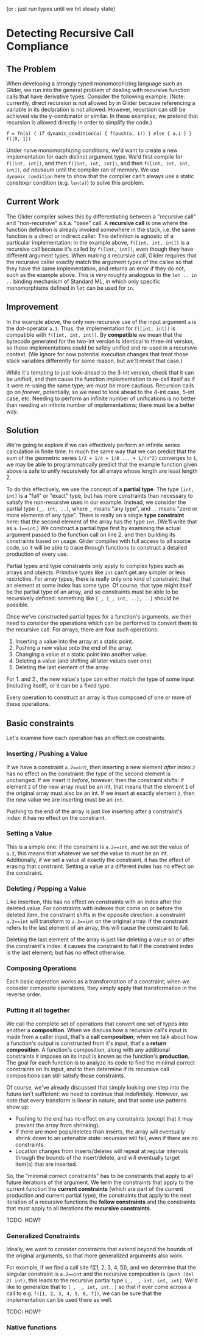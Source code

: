 (or : just run types until we hit steady state)


# Detecting Recursive Call Compliance

## The Problem

When developing a strongly typed monomorphizing language such as Glider,
we run into the general problem of dealing with recursive function calls
that have derivative types. Consider the following example: (Note:
currently, direct recursion is not allowed by in Glider because
referencing a variable in its declaration is not allowed. However,
recursion can still be achieved via the y-combinator or similar. In
these examples, we pretend that recursion is allowed directly in order
to simplify the code.)

```
f = fn(a) { if dynamic_condition(a) { f(push(a, 1)) } else { a.1 } }
f([0, 1])
```

Under naive monomorphizing conditions, we'd want to create a new
implementation for each distinct argument type. We'd first compile for
`f([int, int])`, and then `f([int, int, int])`, and then `f([int, int,
int, int])`, _ad nauseum_ until the compiler ran of memory. We use
`dynamic_condition` here to show that the compiler can't always use a
static constexpr condition (e.g. `len(a)`) to solve this problem.

## Current Work

The Glider compiler solves this by differentiating between a "recursive
call" and "non-recursive" a.k.a. "base" call. A **recursive call** is
one where the function definition is already invoked somewhere in the
stack, i.e. the same function is a direct or indirect caller. This
definition is agnostic of a particular implementation: in the example
above, `f([int, int, int])` is a recursive call because it's called by
`f([int, int])`, even though they have different argument types. When
making a recursive call, Glider requires that the recursive caller
exactly match the argument types of the callee so that they have the
same implementation, and returns an error if they do not, such as the
example above. This is _very_ roughly analogous to the `let .. in ..`
binding mechanism of Standard ML, in which only specific monomorphisms
defined in `let` can be used for `in`.

## Improvement

In the example above, the only non-recursive use of the input argument
`a` is the dot-operator `a.1`. Thus, the implementation for `f([int,
int])` is compatible with `f([int, int, int])`. By **compatible** we
mean that the bytecode generated for the two-int version is identical to
three-int version, so those implementations could be safely unified and
re-used in a recursive context. (We ignore for now potential execution
changes that treat those stack variables differently for some reason,
but we'll revisit that case.)

While it's tempting to just look-ahead to the 3-int version, check that
it can be unified, and then cause the function implementation to re-call
itself as if it were re-using the same type; we must be more cautious.
Recursion calls go on _forever_, potentially, so we need to look ahead
to the 4-int case, 5-int case, etc. Needing to perform an infinite
number of unifications is no better than needing an infinite number of
implementations; there must be a better way.

## Solution

We're going to explore if we can effectively perform an infinite series
calculation in finite time. In much the same way that we can predict
that the sum of the geometric series `1/2 + 1/4 + 1/8 ... + 1/(n^2)`
converges to `1`, we may be able to programmatically predict that the
example function given above is safe to unify recursively for all arrays
whose length are least length 2.

To do this effectively, we use the concept of a **partial type**. The
type `[int, int]` is a "full" or "exact" type, but has more constraints
than necessary to satisfy the non-recursive uses in our example.
Instead, we consider the partial type `[_, int, ..]`, where `_` means
"any type", and `..` means "zero or more elements of any type". There is
really on a single **type constraint** here: that the second element of
the array has the type `int`. (We'll write that as `a.1==int`.) We
construct a partial type first by examining the actual argument passed
to the function call on line 2, and then building its constraints based
on usage. Glider compiles with full access to all source code, so it
will be able to trace through functions to construct a detailed
production of every use.

Partial types and type constraints only apply to complex types such as
arrays and objects. Primitive types like `int` can't get any simpler or
less restrictive. For array types, there is really only one kind of
constraint: that an element at some index has some type. Of course, that
type might itself be the partial type of an array, and so constraints
must be able to be recursively defined: something like `[_, [_, int,
..], ..]` should be possible.

Once we've constructed partial types for a function's arguments, we then
need to consider the operations which can be performed to convert them
to the recursive call. For arrays, there are four such operations:

1. Inserting a value into the array at a static point. 
2. Pushing a new value onto the end of the array.
3. Changing a value at a static point into another value.
4. Deleting a value (and shifting all later values over one)
5. Deleting the last element of the array.

For 1. and 2., the new value's type can either match the type of some
input (including itself), or it can be a fixed type.

Every operation to construct an array is thus composed of one or more of
these operations.

## Basic constraints

Let's examine how each operation has an effect on constraints.

### Inserting / Pushing a Value

If we have a constraint `a.2==int`, then inserting a new element _after_
index `2` has no effect on the constraint: the type of the second
element is unchanged. If we insert it _before_, however, then the
constraint shifts: if element `2` of the new array must be an int, that
means that the element `1` of the original array must also be an int. If
we insert at exactly element `2`, then the new value we are inserting
must be an `int`.

Pushing to the end of the array is just like inserting after a
constraint's index: it has no effect on the constraint.

### Setting a Value

This is a simple one: if the constraint is `a.2==int`, and we set the
value of `a.2`, this means that whatever we set the value to must be an
int. Additionally, if we set a value at exactly the constraint, it has
the effect of erasing that constraint. Setting a value at a different
index has no effect on the constraint.

### Deleting / Popping a Value

Like insertion, this has no effect on constraints with an index after
the deleted value. For constraints with indexes that come on or before
the deleted item, the constraint shifts in the opposite direction: a
constraint `a.2==int` will transform to `a.3==int` on the original
array. If the constraint refers to the last element of an array, this
will cause the constraint to fail.

Deleting the last element of the array is just like deleting a value on
or after the constraint's index: it causes the constraint to fail
if the constraint index is the last element; but has no effect
otherwise.

### Composing Operations

Each basic operation works as a transformation of a constraint; when we
consider composite operations, they simply apply that transformation in
the reverse order.

### Putting it all together

We call the complete set of operations that convert one set of types
into another a **composition**. When we discuss how a recursive call's
input is made from a caller input, that's a **call composition**; when
we talk about how a function's output is constructed from it's input,
that's a **return composition**. A function's composition, along with
any additional constraints it imposes on its input is known as the
function's **production**. The goal for each function is to analyze its
code to find the minimal correct constraints on its input, and to then
determine if its recursive call compositions can still satisfy those
constraints.

Of course, we've already discussed that simply looking one step into the
future isn't sufficient: we need to continue that indefinitely. However,
we note that every transform is linear in nature, and that some use
patterns show up:

- Pushing to the end has no effect on any constraints (except that it
  may prevent the array from shrinking).
- If there are more pops/deletes than inserts, the array will eventually
  shrink down to an untenable state: recursion will fail, even if there
  are no constraints.
- Location changes from inserts/deletes will repeat at regular intervals
  through the bounds of the insert/delete, and will eventually target
  item(s) that are inserted.

So, the "minimal correct constraints" has to be constraints that apply
to all future iterations of the argument. We term the constraints that
apply to the current function the **current constraints** (which are
part of the current production and current partial type), the
constraints that apply to the next iteration of a recursive functions
the **follow constraints** and the constraints that must apply to all
iterations the **recursive constraints**.

TODO: HOW?

### Generalized Constraints

Ideally, we want to consider constraints that extend beyond the bounds
of the original arguments, so that more generalized arguments also work.

For example, if we find a call site f([1, 2, 3, 4, 5]), and we determine
that the singular constraint is `a.2==int` and the recursive composition
is `(push (del 2) int)`, this leads to the recursive partial type `[_,
_, int, int, int]`. We'd like to generalize that to `[_, _, int, int..]`
so that if ever come across a call to e.g. `f([1, 2, 3, 4, 5, 6, 7])`, we
can be sure that the implementation can be used there as well.

TODO: HOW?

### Native functions


